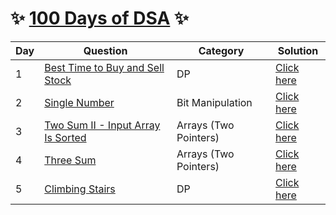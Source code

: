 # :sparkles: [100 Days of DSA](http://edu.prepfortech.in/100-days-of-dsa) :sparkles:

| Day | Question | Category | Solution
|--|--|--|--|
| 1 | [Best Time to Buy and Sell Stock](https://leetcode.com/problems/best-time-to-buy-and-sell-stock/) | DP | [Click here](https://github.com/Harishankar-GitHub/100-Days-of-DSA/blob/main/Best%20Time%20to%20Buy%20and%20Sell%20Stock/src/Solution.java) |
| 2 | [Single Number](https://leetcode.com/problems/single-number/) | Bit Manipulation | [Click here](https://github.com/Harishankar-GitHub/100-Days-of-DSA/tree/main/Single%20Number) |
| 3 | [Two Sum II - Input Array Is Sorted](https://leetcode.com/problems/two-sum-ii-input-array-is-sorted/) | Arrays (Two Pointers) | [Click here](https://github.com/Harishankar-GitHub/100-Days-of-DSA/blob/main/Two%20Sum%20II%20-%20Input%20Array%20Is%20Sorted/src/Solution.java) |
| 4 | [Three Sum](https://leetcode.com/problems/3sum/) | Arrays (Two Pointers) | [Click here](https://github.com/Harishankar-GitHub/100-Days-of-DSA/blob/main/Three%20Sum/src/Solution.java) |
| 5 | [Climbing Stairs](https://leetcode.com/problems/climbing-stairs/) | DP | [Click here]() |
